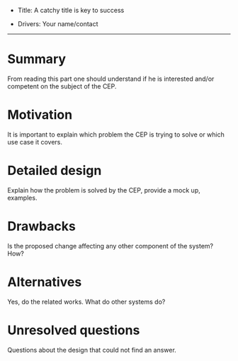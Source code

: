 - Title: A catchy title is key to success

- Drivers: Your name/contact

----

# Summary

From reading this part one should understand if he is interested and/or
competent on the subject of the CEP.

# Motivation

It is important to explain which problem the CEP is trying to solve or which
use case it covers.

# Detailed design

Explain how the problem is solved by the CEP, provide a mock up, examples.

# Drawbacks

Is the proposed change affecting any other component of the system? How?

# Alternatives

Yes, do the related works.  What do other systems do?

# Unresolved questions

Questions about the design that could not find an answer.


